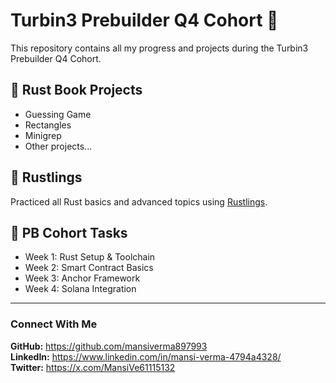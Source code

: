 # Turbin3 Prebuilder Q4 Cohort 🚀

This repository contains all my progress and projects during the Turbin3 Prebuilder Q4 Cohort.

## 📘 Rust Book Projects
-  Guessing Game
-  Rectangles
-  Minigrep
-  Other projects...

## 🦀 Rustlings
Practiced all Rust basics and advanced topics using [Rustlings](https://github.com/rust-lang/rustlings).

## 🧱 PB Cohort Tasks
- Week 1: Rust Setup & Toolchain
- Week 2: Smart Contract Basics
- Week 3: Anchor Framework
- Week 4: Solana Integration

---

### Connect With Me
**GitHub:**  https://github.com/mansiverma897993 <br>
**LinkedIn:**  https://www.linkedin.com/in/mansi-verma-4794a4328/ <br>
**Twitter:**  https://x.com/MansiVe61115132
